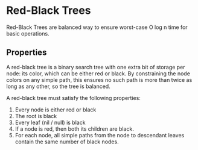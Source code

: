 # Red-Black Trees

Red-Black Trees are balanced way to ensure worst-case O log n time for basic operations.

## Properties

A red-black tree is a binary search tree with one extra bit of storage per node: its color, which can be either red or black. By constraining the node colors on any simple path, this ensures no such path is more than twice as long as any other, so the tree is balanced.

A red-black tree must satisfy the following properties:

1. Every node is either red or black
2. The root is black
3. Every leaf (nil / null) is black
4. If a node is red, then both its children are black.
5. For each node, all simple paths from the node to descendant leaves contain the same number of black nodes.
